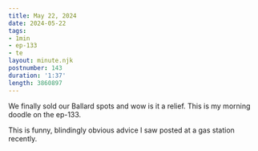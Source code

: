 ```yaml
---
title: May 22, 2024
date: 2024-05-22
tags:
- 1min
- ep-133
- te
layout: minute.njk
postnumber: 143
duration: '1:37'
length: 3860897
---
```

We finally sold our Ballard spots and wow is it a relief. This is my morning doodle on the ep-133.

This is funny, blindingly obvious advice I saw posted at a gas station recently.